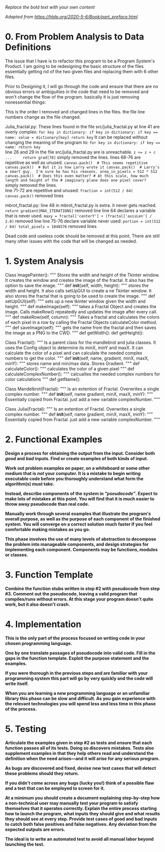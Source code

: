 *Replace the bold text with your own content*

*Adapted from https://htdp.org/2020-5-6/Book/part_preface.html*

# 0.  From Problem Analysis to Data Definitions
The issue that I have is to refactor this program to be a Program System's Product. I 
am going to be redesigning the basic structure of the files essentially getting rid of 
the two given files and replacing them with 6 other files. 

Prior to Designing it, I will go through the code and ensure that there are no obvious 
errors or ambiguities in the code that need to be removed and won't change the flow of the
program. basically it is just removing nonessential things:

This is the order I removed and changed lines in the files. the file line numbers change as the file changed.

Julia_fractal.py:
    These lines found in the file src/julia_fractal.py at line 41 are overly complex:
    ```
        for key in dictionary:
            if key in dictionary:
                if key == name:
                    value = dictionary[key]
                    return key
    ```
    It can be replaced without changing the meaning of the program to:
    ```
    for key in dictionary:
        if key == name:
            return key
    ```   
    line 26 and 29 in the file src/julia_fractal.py are is unreachable. 
    ```
    z += z + c  
    ...    
    return grad[78]
    ```
    simply removed the lines.
    lines 68-76 are repetitive as well as unused. 
    ```
        canvas.pack()  # This seems repetitive
        canvas.pack()  # But it is how Larry wrote it
        canvas.pack()  # Larry's a smart guy.  I'm sure he has his reasons.
        area_in_pixels = 512 * 512
        canvas.pack()  # Does this even matter?
        # At this scale, how much length and height of the
        # imaginary plane does one pixel cover?
    ```
    simply removed the lines.   
    line 71-72 are repetitive and unused:
    ```
    fraction = int(512 / 64)
    canvas.pack()
    ```
    removed lines
    
mbrot_fractal.py:
    line 48 in mbrot_fractal.py is extra. it never gets reached.
    ```
    return gradient[MAX_ITERATIONS]
    ```
    removed line
    line 64 declares a variable that is never used. 
    ```
    maxy = fractal['centerY'] + (fractal['axisLen'] / 2.0)
    ```
    removed line
    line 75-76 declare variable never used:
    ```
    portion = int(512 / 64)
    total_pixels = 1048576
    ```
    removed lines
    
Dead code and useless code should be removed at this point. 
There are still many other issues with the code that will be changed as needed. 

# 1.  System Analysis

Class ImagePainter():
    """
    Stores the width and height of the Tkinter window. It creates the window and 
    creates the image of the fractal. It also has the option to save the image.
    """
    def __init__(self, width, height):
        """
        stores the width and height. It also calls setUpGUI to create a ne Tkinter 
        window. It also stores the fractal that is going to be used to create the 
        image.
        """
    def setUpGUI(self):
        """
        sets up a new tkinter window given the width and height.
        """
    def makeImage(self):
        """
        takes a Fractal Object and creates the image. Calls makeRow() repeatedly and 
        updates the image after every call.
        """
    def makeRow(self, column):
        """
        Takes a fractal and calculates the colors of each pixel in a row by calling the
        Fractal Objects calculateColor method. 
        """
    def saveImage(self):
        """
        gets the name from the fractal and then saves the image as a PNG to the CWD.
        """
    def getWidth():
    def getHeight():
    
Class Fractal():
    """
    Is a parent class for the mandlebrot and julia classes. It uses the Config object
    to determine its minX, minY and maxX. It can calculate the color of a pixel and
    can calculate the needed complex numbers to get the color.
    """
    def __init__(self, name, gradient, minX, maxX, minY):
        """
        stores name and min/max data. Stores Gradient.
        """
    def calculateColor():
        """
        calculates the color of a given pixel
        """
    def calculateComplexNumber():
        """
        calcualtes the needed complex numbers for color calculations
        """
    def getName():
    
Class Mandelbrot(Fractal):
    """
    Is an extention of Fractal. Overwrites a single complex number.
    """
    def __init__(self, name gradient, minX, maxX, minY):
        """
        Essentially copied from Fractal. just add a new variable complexNumber.
        """

Class Julia(Fractal):
    """
    Is an extention of Fractal. Overwrites a single complex number.
    """
    def __init__(self, name gradient, minX, maxX, minY):
        """
        Essentially copied from Fractal. just add a new variable complexNumber.
        """

# 2.  Functional Examples

**Design a process for obtaining the output from the input.  Consider both *good*
and *bad* inputs.  Find or create examples of both kinds of input.**

**Work out problem examples on paper, on a whiteboard or some other medium that
is *not* your computer.  It is a mistake to begin writing executable code
before you thoroughly understand what form the algorithm(s) must take.**

**Instead, describe components of the system in *"pseudocode"*.  Expect to make
lots of mistakes at this point.  You will find that it is much easier to throw
away pseudocode than real code.**

**Manually work through several examples that illustrate the program's overall
purpose, as well as the purpose of each component of the finished system.  You
will converge on a correct solution much faster if you feel comfortable making
mistakes as you go.**

**This phase involves the use of many levels of abstraction to decompose the
problem into manageable components, and design strategies for implementing each
component.  Components may be functions, modules or classes.**


# 3.  Function Template

**Combine the function stubs written in step #2 with pseudocode from step #3.
Comment out the pseudocode, leaving a valid program that compiles/runs without
errors.  At this stage your program doesn't quite work, but it also doesn't
crash.**


# 4.  Implementation

**This is the only part of the process focused on writing code in your chosen
programming language.**

**One by one translate passages of pseudocode into valid code.  Fill in the gaps
in the function template.  Exploit the purpose statement and the examples.**

**If you were thorough in the previous steps and are familiar with your
programming system this part will go by very quickly and the code will write
itself.**

**When you are learning a new programming language or an unfamiliar library this
phase can be slow and difficult.  As you gain experience with the relevant
technologies you will spend less and less time in this phase of the process.**


# 5.  Testing

**Articulate the examples given in step #2 as tests and ensure that each
function passes all of its tests.  Doing so discovers mistakes.  Tests also
supplement examples in that they help others read and understand the definition
when the need arises—and it will arise for any serious program.**

**As bugs are discovered and fixed, devise new test cases that will detect these
problems should they return.**

**If you didn't come across any bugs (lucky you!) think of a possible flaw and a
test that can be employed to screen for it.**

**At a minimum you should create a document explaining step-by-step how a
non-technical user may manually test your program to satisfy themselves that it
operates correctly.  Explain the entire process starting how to launch the
program, what inputs they should give and what results they should see at every
step.  Provide test cases of good and bad inputs to catch both false positives
and false negatives.  Any deviation from the expected outputs are errors.**

**The ideal is to write an automated test to avoid all manual labor beyond
launching the test.**
